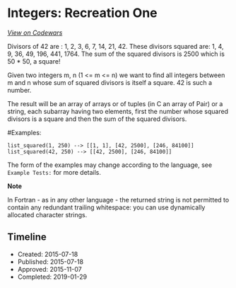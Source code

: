 # Integers: Recreation One
[*View on Codewars*](https://www.codewars.com/kata/integers-recreation-one)

Divisors of 42 are : 1, 2, 3, 6, 7, 14, 21, 42.
These divisors squared are: 1, 4, 9, 36, 49, 196, 441, 1764.
The sum of the squared divisors is 2500 which is 50 * 50, a square!

Given two integers m, n (1 <= m <= n) we want to find all integers 
between m and n whose sum of squared divisors is itself a square.
42 is such a number.

The result will be an array of arrays or of tuples (in C an array of Pair) or a string, each subarray having two elements,
first the number whose squared divisors is a square and then the sum
of the squared divisors.

#Examples:
```
list_squared(1, 250) --> [[1, 1], [42, 2500], [246, 84100]]
list_squared(42, 250) --> [[42, 2500], [246, 84100]]
```

The form of the examples may change according to the language, see `Example Tests:` for more details.

**Note**

In Fortran - as in any other language - the returned string is not permitted to contain any redundant trailing whitespace: you can use dynamically allocated character strings.



## Timeline
- Created: 2015-07-18
- Published: 2015-07-18
- Approved: 2015-11-07
- Completed: 2019-01-29